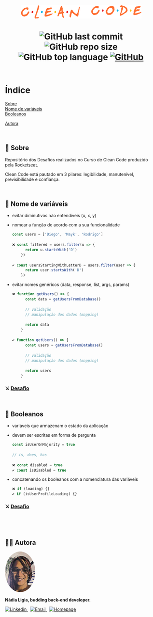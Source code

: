 <p align="center">
  <img src=".github/logo.png" width=400 alt="Clean Code">
</p>

<h1 align="center">
  <img alt="GitHub last commit" src="https://img.shields.io/github/last-commit/nlnadialigia/clean-code?color=FF6E31&style=plastic">
  <img alt="GitHub repo size" src="https://img.shields.io/github/repo-size/nlnadialigia/clean-code?color=FF6E31&style=plastic">
  <img alt="GitHub top language" src="https://img.shields.io/github/languages/top/nlnadialigia/clean-code?color=FF6E31">
  <a href="LICENSE">
  <img alt="GitHub" src="https://img.shields.io/github/license/nlnadialigia/clean-code?color=FF6E31&logoColor=FF6E31&style=plastic">
  </a>
</h1>
<br>

# Índice
[Sobre](#id1)<br>
[Nome de variáveis](#id2)<br>
[Booleanos](#id3)<br>
<!-- 
[](#id04)<br> 
[](#id05)<br> 
-->
[Autora](#id99)

<br>

<div id="id1"></div>

## 📌 Sobre 

Repositório dos Desafios realizados no Curso de Clean Code produzido pela [Rocketseat](https://www.rocketseat.com.br/).

Clean Code está pautado em 3 pilares: legibilidade, manutenível, previsibilidade e confiança.

<br>

<div id="id2"></div>

## 📌 Nome de variáveis
- evitar diminutivos não entendíveis (u, x, y)
- nomear a função de acordo com a sua funcionalidade

  ```js
  const users = ['Diego', 'Mayk', 'Rodrigo']

  ❌ const filtered = users.filter(u => {
        return u.startsWith('D')
      })

  ✔️ const usersStartingWithLetterD = users.filter(user => {
        return user.startsWith('D')
      })
  ```
- evitar nomes genéricos (data, response, list, args, params)
  ```js
  ❌ function getUsers() => {
        const data = getUsersFromDatabase()

        // validação
        // manipulação dos dados (mapping)

        return data
      }

  ✔️ function getUsers() => {
        const users = getUsersFromDatabase()

        // validação
        // manipulação dos dados (mapping)

        return users
      }
  ```

### ⚔️ [Desafio](clean-code-desafios/desafios.md)

<br>

<div id="id3"></div>

## 📌 Booleanos
- variáveis que armazenam o estado da aplicação
- devem ser escritas em forma de pergunta

  ```js
  const isUserOnMajority = true

  // is, does, has

  ❌ const disabled = true 
  ✔️ const isDisabled = true 
  ```

- concatenando os booleanos com a nomenclatura das variáveis

  ```js
  ❌ if (loading) {}
  ✔️ if (isUserProfileLoading) {}
  ```

### ⚔️ [Desafio](clean-code-desafios/desafios.md)

<br>

<div id="id04"></div>

<!-- ## 📌  -->

<br>

<div id="id05"></div>

<!-- ## 📌  -->

<br>

<div id="id99"></div>

## 👩‍💼 Autora
<img src=".github/picture.png" width="100px;" alt="Picture"/>
<p><b>Nádia Ligia, budding back-end developer.</b></p>
<a href="https://www.linkedin.com/in/nlnadialigia/">
  <img alt="Linkedin" src="https://img.shields.io/badge/-Linkedin -FF6E31?style=flat&logo=Linkedin&logoColor=white&link=https://www.linkedin.com/in/nlnadialigia/" />
</a>&nbsp;
<a href="mailto:nlnadialigia@gmail.com">
  <img alt="Email" src="https://img.shields.io/badge/-Email-FF6E31?style=flat&logo=Gmail&logoColor=white&link=mailto:nlnadialigia@gmail.com" />
</a>&nbsp;
<a href="https://www.nlnadialigia.com">
  <img alt="Homepage" src="https://img.shields.io/badge/-Homepage-FF6E31" />
</a>
